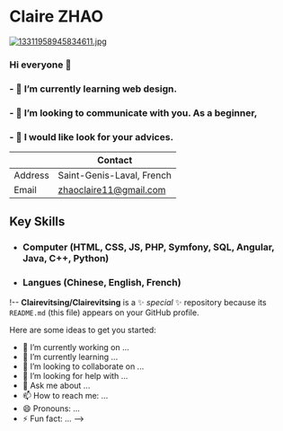 # Claire ZHAO

[![13311958945834611.jpg](https://i.postimg.cc/261rP9S5/13311958945834611.jpg)](https://postimg.cc/Q9Z27b5L)

### Hi everyone 👋
### - 🌱 I’m currently learning web design.
### - 👯 I’m looking to communicate with you. As a beginner,
### - 🤔 I would like look for your advices.


|         |      Contact                |
|---------|-----------------------------|
| Address | Saint-Genis-Laval, French   |
| Email   | zhaoclaire11@gmail.com      |


## Key Skills
* ### Computer (HTML, CSS, JS, PHP, Symfony, SQL, Angular, Java, C++, Python)
* ### Langues (Chinese, English, French)




!--
**Clairevitsing/Clairevitsing** is a ✨ _special_ ✨ repository because its `README.md` (this file) appears on your GitHub profile.

Here are some ideas to get you started:

- 🔭 I’m currently working on ...
- 🌱 I’m currently learning ...
- 👯 I’m looking to collaborate on ...
- 🤔 I’m looking for help with ...
- 💬 Ask me about ...
- 📫 How to reach me: ...
- 😄 Pronouns: ...
- ⚡ Fun fact: ...
-->
